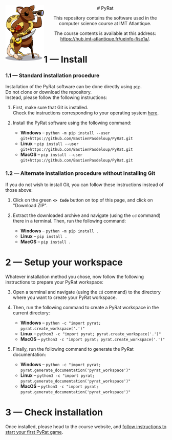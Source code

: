 <!-- ##################################################################################################################################################### -->
<!-- ######################################################################## INFO ####################################################################### -->
<!-- ##################################################################################################################################################### -->

<!--
    This file contains the public text that appears on the PyRat GitHub repository.
    It contains a short description and installation details.
-->

<!-- ##################################################################################################################################################### -->
<!-- ###################################################################### CONTENTS ##################################################################### -->
<!-- ##################################################################################################################################################### -->

<img align="left" width="120px" src="pyrat/gui/drawings/pyrat.png" />

<center>
# PyRat

This repository contains the software used in the \
computer science course at IMT Atlantique.

The course contents is available at this address: \
https://hub.imt-atlantique.fr/ueinfo-fise1a/.
</center>

# 1 — Install

### 1.1 — Standard installation procedure

Installation of the PyRat software can be done directly using `pip`. \
Do not clone or download the repository. \
Instead, please follow the following instructions:

1) First, make sure that Git is installed. \
   Check the instructions corresponding to your operating system [here](https://git-scm.com/book/en/v2/Getting-Started-Installing-Git).

2) Install the PyRat software using the following command:
   - **Windows** – `python -m pip install --user git+https://github.com/BastienPasdeloup/PyRat.git`
   - **Linux** – `pip install --user git+https://github.com/BastienPasdeloup/PyRat.git`
   - **MacOS** – `pip install --user git+https://github.com/BastienPasdeloup/PyRat.git`

### 1.2 — Alternate installation procedure without installing Git

If you do not wish to install Git, you can follow these instructions instead of those above:

1) Click on the green **`<> Code`** button on top of this page, and click on "Download ZIP".

2) Extract the downloaded archive and navigate (using the `cd` command) there in a terminal.
   Then, run the following command:
   - **Windows** – `python -m pip install .`
   - **Linux** – `pip install .`
   - **MacOS** – `pip install .`

# 2 — Setup your workspace

Whatever installation method you chose, now follow the following instructions to prepare your PyRat workspace:

3) Open a terminal and navigate (using the `cd` command) to the directory where you want to create your PyRat workspace.

4) Then, run the following command to create a PyRat workspace in the current directory:
   - **Windows** – `python -c "import pyrat; pyrat.create_workspace('.')"`
   - **Linux** – `python3 -c "import pyrat; pyrat.create_workspace('.')"`
   - **MacOS** – `python3 -c "import pyrat; pyrat.create_workspace('.')"`

5) Finally, run the following command to generate the PyRat documentation:
   - **Windows** – `python -c "import pyrat; pyrat.generate_documentation('pyrat_workspace')"`
   - **Linux** – `python3 -c "import pyrat; pyrat.generate_documentation('pyrat_workspace')"`
   - **MacOS** – `python3 -c "import pyrat; pyrat.generate_documentation('pyrat_workspace')"`

# 3 — Check installation

Once installed, please head to the course website, and [follow instructions to start your first PyRat game](https://hub.imt-atlantique.fr/ueinfo-fise1a/s5/project/session1/practical/index.html#12-----the-pyrat-workspace).

<!-- ##################################################################################################################################################### -->
<!-- ##################################################################################################################################################### -->
